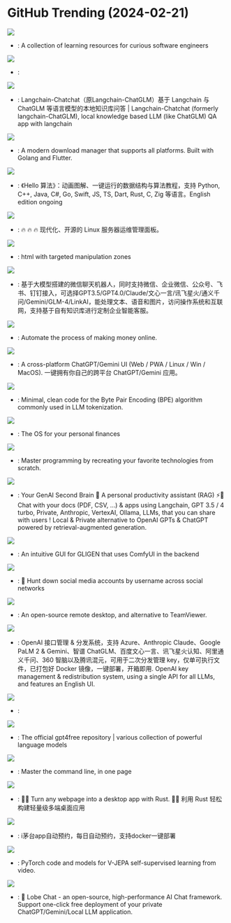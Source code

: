 # GitHub Trending (2024-02-21)

![](https://img.shields.io/badge/Python-New%202-green?style=flat-square&logo=appveyor)
- [](https://github.comundefined): A collection of learning resources for curious software engineers

![](https://img.shields.io/badge/none-New%201-green?style=flat-square&logo=appveyor)
- [](https://github.comundefined): 

![](https://img.shields.io/badge/Python-New%20187-green?style=flat-square&logo=appveyor)
- [](https://github.comundefined): Langchain-Chatchat（原Langchain-ChatGLM）基于 Langchain 与 ChatGLM 等语言模型的本地知识库问答 | Langchain-Chatchat (formerly langchain-ChatGLM), local knowledge based LLM (like ChatGLM) QA app with langchain

![](https://img.shields.io/badge/Dart-New%2087-green?style=flat-square&logo=appveyor)
- [](https://github.comundefined): A modern download manager that supports all platforms. Built with Golang and Flutter.

![](https://img.shields.io/badge/Java-New%20318-green?style=flat-square&logo=appveyor)
- [](https://github.comundefined): 《Hello 算法》：动画图解、一键运行的数据结构与算法教程，支持 Python, C++, Java, C#, Go, Swift, JS, TS, Dart, Rust, C, Zig 等语言。English edition ongoing

![](https://img.shields.io/badge/Go-New%20183-green?style=flat-square&logo=appveyor)
- [](https://github.comundefined): 🔥 🔥 🔥 现代化、开源的 Linux 服务器运维管理面板。

![](https://img.shields.io/badge/JavaScript-New%20437-green?style=flat-square&logo=appveyor)
- [](https://github.comundefined): html with targeted manipulation zones

![](https://img.shields.io/badge/Python-New%2070-green?style=flat-square&logo=appveyor)
- [](https://github.comundefined): 基于大模型搭建的微信聊天机器人，同时支持微信、企业微信、公众号、飞书、钉钉接入，可选择GPT3.5/GPT4.0/Claude/文心一言/讯飞星火/通义千问/Gemini/GLM-4/LinkAI，能处理文本、语音和图片，访问操作系统和互联网，支持基于自有知识库进行定制企业智能客服。

![](https://img.shields.io/badge/Python-New%20135-green?style=flat-square&logo=appveyor)
- [](https://github.comundefined): Automate the process of making money online.

![](https://img.shields.io/badge/TypeScript-New%20356-green?style=flat-square&logo=appveyor)
- [](https://github.comundefined): A cross-platform ChatGPT/Gemini UI (Web / PWA / Linux / Win / MacOS). 一键拥有你自己的跨平台 ChatGPT/Gemini 应用。

![](https://img.shields.io/badge/Python-New%201-green?style=flat-square&logo=appveyor)
- [](https://github.comundefined): Minimal, clean code for the Byte Pair Encoding (BPE) algorithm commonly used in LLM tokenization.

![](https://img.shields.io/badge/Ruby-New%20279-green?style=flat-square&logo=appveyor)
- [](https://github.comundefined): The OS for your personal finances

![](https://img.shields.io/badge/none-New%20476-green?style=flat-square&logo=appveyor)
- [](https://github.comundefined): Master programming by recreating your favorite technologies from scratch.

![](https://img.shields.io/badge/TypeScript-New%2074-green?style=flat-square&logo=appveyor)
- [](https://github.comundefined): Your GenAI Second Brain 🧠 A personal productivity assistant (RAG) ⚡️🤖 Chat with your docs (PDF, CSV, ...) & apps using Langchain, GPT 3.5 / 4 turbo, Private, Anthropic, VertexAI, Ollama, LLMs, that you can share with users ! Local & Private alternative to OpenAI GPTs & ChatGPT powered by retrieval-augmented generation.

![](https://img.shields.io/badge/JavaScript-New%20185-green?style=flat-square&logo=appveyor)
- [](https://github.comundefined): An intuitive GUI for GLIGEN that uses ComfyUI in the backend

![](https://img.shields.io/badge/Python-New%20632-green?style=flat-square&logo=appveyor)
- [](https://github.comundefined): 🔎 Hunt down social media accounts by username across social networks

![](https://img.shields.io/badge/Rust-New%2086-green?style=flat-square&logo=appveyor)
- [](https://github.comundefined): An open-source remote desktop, and alternative to TeamViewer.

![](https://img.shields.io/badge/JavaScript-New%2051-green?style=flat-square&logo=appveyor)
- [](https://github.comundefined): OpenAI 接口管理 & 分发系统，支持 Azure、Anthropic Claude、Google PaLM 2 & Gemini、智谱 ChatGLM、百度文心一言、讯飞星火认知、阿里通义千问、360 智脑以及腾讯混元，可用于二次分发管理 key，仅单可执行文件，已打包好 Docker 镜像，一键部署，开箱即用. OpenAI key management & redistribution system, using a single API for all LLMs, and features an English UI.

![](https://img.shields.io/badge/Python-New%20487-green?style=flat-square&logo=appveyor)
- [](https://github.comundefined): 

![](https://img.shields.io/badge/Python-New%20312-green?style=flat-square&logo=appveyor)
- [](https://github.comundefined): The official gpt4free repository | various collection of powerful language models

![](https://img.shields.io/badge/none-New%20314-green?style=flat-square&logo=appveyor)
- [](https://github.comundefined): Master the command line, in one page

![](https://img.shields.io/badge/Rust-New%20195-green?style=flat-square&logo=appveyor)
- [](https://github.comundefined): 🤱🏻 Turn any webpage into a desktop app with Rust. 🤱🏻 利用 Rust 轻松构建轻量级多端桌面应用

![](https://img.shields.io/badge/Java-New%20145-green?style=flat-square&logo=appveyor)
- [](https://github.comundefined): i茅台app自动预约，每日自动预约，支持docker一键部署

![](https://img.shields.io/badge/Python-New%20208-green?style=flat-square&logo=appveyor)
- [](https://github.comundefined): PyTorch code and models for V-JEPA self-supervised learning from video.

![](https://img.shields.io/badge/TypeScript-New%20277-green?style=flat-square&logo=appveyor)
- [](https://github.comundefined): 🤖 Lobe Chat - an open-source, high-performance AI Chat framework. Support one-click free deployment of your private ChatGPT/Gemini/Local LLM application.

